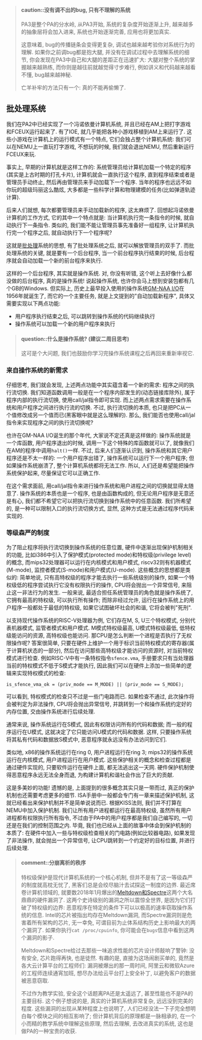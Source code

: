 
> #### caution::没有调不出的bug, 只有不理解的系统
> PA3是整个PA的分水岭, 从PA3开始, 系统的复杂度开始逐渐上升,
> 越来越多的抽象层将会加入进来, 系统也开始逐渐完善, 应用也将更加真实.
>
> 这意味着, bug的传播链条会变得更复杂, 调试也越来越考验你对系统行为的理解.
> 如果你之前调bug都是抱大腿, 并没有在调试过程中去理解系统的细节,
> 你会发现在PA3中自己和大腿的差距正在迅速扩大:
> 大腿对整个系统的掌握越来越熟练, 而你则是越往前就越觉得寸步难行,
> 例如讲义和代码越来越看不懂, bug越来越神秘.
>
> 亡羊补牢的方法只有一个: 真的不能再偷懒了.

## 批处理系统

我们在PA2中已经实现了一个冯诺依曼计算机系统, 并且已经在AM上把打字游戏和FCEUX运行起来了.
有了IOE, 就几乎能把各种小游戏移植到AM上来运行了.
这些小游戏在计算机上的运行模式有一个特点, 它们会独占整个计算机系统:
我们可以在NEMU上一直玩打字游戏, 不想玩的时候,
我们就会退出NEMU, 然后重新运行FCEUX来玩.

事实上, 早期的计算机就是这样工作的:
系统管理员给计算机加载一个特定的程序(其实是上古时期的打孔卡片),
计算机就会一直执行这个程序, 直到程序结束或者是管理员手动终止,
然后再由管理员来手动加载下一个程序.
当年的程序也远远不如你玩的超级玛丽这么酷炫,
大多都是一些科学计算和物理建模的任务(比如弹道轨迹计算).

后来人们就想, 每次都要管理员来手动加载新的程序, 这太麻烦了.
回想起冯诺依曼计算机的工作方式, 它的其中一个特点就是:
当计算机执行完一条指令的时候, 就自动执行下一条指令.
类似的, 我们能不能让管理员事先准备好一组程序,
让计算机执行完一个程序之后, 就自动执行下一个程序呢?

这就是[批处理][batch processing]系统的思想, 有了批处理系统之后,
就可以解放管理员的双手了. 而批处理系统的关键, 就是要有一个后台程序,
当一个前台程序执行结束的时候, 后台程序就会自动加载一个新的前台程序来执行.

[batch processing]: https://en.wikipedia.org/wiki/Batch_processing

这样的一个后台程序, 其实就是操作系统.
对, 你没有听错, 这个听上去好像什么都没做的后台程序, 真的是操作系统!
说起操作系统, 也许你会马上想到安装包都有几个GB的Windows.
但实际上, 历史上最早投入使用的操作系统[GM-NAA I/O][gm-naa io]在1956年就诞生了,
而它的一个主要任务, 就是上文提到的"自动加载新程序", 具体又需要实现以下两点功能:
* 用户程序执行结束之后, 可以跳转到操作系统的代码继续执行
* 操作系统可以加载一个新的用户程序来执行

[gm-naa io]: https://en.wikipedia.org/wiki/GM-NAA_I/O

> #### question::什么是操作系统? (建议二周目思考)
> 这可是个大问题, 我们也鼓励你学习完操作系统课程之后再回来重新审视它.

### 来自操作系统的新需求

仔细思考, 我们就会发现, 上述两点功能中其实蕴含着一个新的需求: 程序之间的执行流切换.
我们知道函数调用一般是在一个程序内部发生的(动态链接库除外),
属于程序内部的执行流切换, 使用call/jal指令即可实现.
而上述两点需求需要在操作系统和用户程序之间进行执行流的切换.
不过, 执行流切换的本质, 也只是把PC从一个值修改成另一个值而已(黑客眼中就是这么理解的).
那么, 我们能否也使用call/jal指令来实现程序之间的执行流切换呢?

也许在GM-NAA I/O诞生的那个年代, 大家说不定还真是这样做的:
操作系统就是一个库函数, 用户程序退出的时候,
调用一下这个特殊的库函数就可以了, 就像我们在AM的程序中调用`halt()`一样.
不过, 后来人们逐渐认识到, 操作系统和其它用户程序还是不太一样的:
一个用户程序出错了, 操作系统可以运行下一个用户程序;
但如果操作系统崩溃了, 整个计算机系统都将无法工作.
所以, 人们还是希望能把操作系统保护起来, 尽量保证它可以正确工作.

在这个需求面前, 用call/jal指令来进行操作系统和用户进程之间的切换就显得太随意了.
操作系统的本质也是一个程序, 也是由函数构成的, 但无论用户程序是无意还是有心,
我们都不希望它可以把执行流切换到操作系统中的任意函数.
我们所希望的, 是一种可以限制入口的执行流切换方式,
显然, 这种方式是无法通过程序代码来实现的.

### 等级森严的制度

为了阻止程序将执行流切换到操作系统的任意位置, 硬件中逐渐出现保护机制相关的功能,
比如i386中引入了保护模式(protected mode)和特权级(privilege level)的概念,
而mips32处理器可以运行在内核模式和用户模式,
riscv32则有机器模式(M-mode), 监控者模式(S-mode)和用户模式(U-mode).
这些概念的思想都是类似的: 简单地说,
只有高特权级的程序才能去执行一些系统级别的操作,
如果一个特权级低的程序尝试执行它没有权限执行的操作,
CPU将会抛出一个异常信号, 来阻止这一非法行为的发生.
一般来说, 最适合担任系统管理员的角色就是操作系统了, 它拥有最高的特权级, 可以执行所有操作;
而除非经过允许, 运行在操作系统上的用户程序一般都处于最低的特权级,
如果它试图破坏社会的和谐, 它将会被判"死刑".

以支持现代操作系统的RISC-V处理器为例, 它们存在M, S, U三个特权模式,
分别代表机器模式, 监管者模式和用户模式.
M模式特权级最高, U模式特权级最低, 低特权级能访问的资源, 高特权级也能访问.
那CPU是怎么判断一个进程是否执行了无权限操作呢?
答案很简单, 只要在硬件上维护一个用于标识当前特权模式的寄存器(属于计算机状态的一部分),
然后在访问那些高特权级才能访问的资源时, 对当前特权模式进行检查.
例如RISC-V中有一条特权指令`sfence.vma`, 手册要求只有当处理器当前的特权模式不低于S模式才能执行,
因此我们可以在硬件上添加一些简单的逻辑来实现特权模式的检查:
```
is_sfence_vma_ok = (priv_mode == M_MODE) || (priv_mode == S_MODE);
```
可以看到, 特权模式的检查只不过是一些门电路而已.
如果检查不通过, 此次操作将会被判定为非法操作,
CPU将会抛出异常信号, 并跳转到一个和操作系统约定好的内存位置, 交由操作系统进行后续处理.

通常来说, 操作系统运行在S模式, 因此有权限访问所有的代码和数据;
而一般的程序运行在U模式, 这就决定了它只能访问U模式的代码和数据.
这样, 只要操作系统将其私有代码和数据放S模式中, 恶意程序就永远没有办法访问到它们.

类似地, x86的操作系统运行在ring 0, 用户进程运行在ring 3;
mips32的操作系统运行在内核模式, 用户进程运行在用户模式.
这些保护相关的概念和检查过程都是通过硬件实现的,
只要软件运行在硬件上面, 都无法逃出这一天网.
硬件保护机制使得恶意程序永远无法全身而退, 为构建计算机和谐社会作出了巨大的贡献.

这是多美妙的功能! 遗憾的是, 上面提到的很多概念其实只是一带而过,
真正的保护机制也还需要考虑更多的细节.
ISA手册中一般都会专门有一章来描述保护机制, 这就已经看出来保护机制并不是简单说说而已.
根据KISS法则, 我们并不打算在NEMU中加入保护机制.
我们让所有用户进程都运行在最高特权级, 虽然所有用户进程都有权限执行所有指令,
不过由于PA中的用户程序都是我们自己编写的, 一切还是在我们的控制范围之内.
毕竟, 我们也已经从上面的故事中体会到保护机制的本质了:
在硬件中加入一些与特权级检查相关的门电路(例如比较器电路), 如果发现了非法操作,
就会抛出一个异常信号, 让CPU跳转到一个约定好的目标位置, 并进行后续处理.

> #### comment::分崩离析的秩序
> 特权级保护是现代计算机系统的一个核心机制, 但并不是有了这一等级森严的制度就高枕无忧了,
> 黑客们总是会绞尽脑汁去试探这一制度的边界.
> 最近席卷计算机领域的, 就要数2018年1月爆出的[Meltdown和Spectre][meltdown]这两个大名鼎鼎的硬件漏洞了.
> 这两个史诗级别的漏洞之所以震惊全世界, 是因为它们打破了特权级的边界:
> 恶意程序在特定的条件下可以以极高的速率窃取操作系统的信息.
> Intel的芯片被指出均存在Meltdown漏洞, 而Spectre漏洞则是危害着所有架构的芯片,
> 无一幸免, 可谓目前为止体系结构历史上影响最大的两个漏洞了.
> 如果你执行`cat /proc/cpuinfo`, 你可能会在`bugs`信息中看到这两个漏洞的影子.
>
> Meltdown和Spectre给过去那些一味追求性能的芯片设计师敲响了警钟:
> 没有安全, 芯片跑得再快, 也是徒然.
> 有趣的是, 直接为这场闹剧买单的, 竟然是各大云计算平台的工程师们:
> 漏洞被爆出的那一周时间, 阿里云和微软Azure的工程师连续通宵加班,
> 想尽办法给云平台打上安全补丁, 以避免客户的数据被恶意窃取.
>
> 不过作为教学实验, 安全这个话题离PA还是太遥远了, 甚至性能也不是PA的主要目标.
> 这个例子想说的是, 真实的计算机系统非常复杂, 远远没到完美的程度.
> 这些漏洞的出现从某种程度上也说明了, 人们已经没法一下子完全想明白每个模块之间的相互影响了;
> 但计算机背后的原理都是一脉相承的, 在一个小而精的教学系统中理解这些原理,
> 然后去理解, 去改进真实的系统, 这也是做PA的一种宝贵的收获.

[meltdown]: https://meltdownattack.com/
